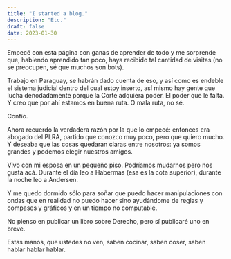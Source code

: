 ```yaml
---
title: "I started a blog."
description: "Etc."
draft: false
date: 2023-01-30
---
```


Empecé con esta página con ganas de aprender de todo y me sorprende que, habiendo aprendido tan poco, haya recibido tal cantidad de visitas (no se preocupen, sé que muchos son bots).

Trabajo en Paraguay, se habrán dado cuenta de eso, y así como es endeble el sistema judicial dentro del cual estoy inserto, así mismo hay gente que lucha denodadamente porque la Corte adquiera poder. El poder que le falta. Y creo que por ahí estamos en buena ruta. O mala ruta, no sé.

Confío.

Ahora recuerdo la verdadera razón por la que lo empecé: entonces era abogado del PLRA, partido que conozco muy poco, pero que quiero mucho. Y deseaba que las cosas quedaran claras entre nosotros: ya somos grandes y podemos elegir nuestros amigos.

Vivo con mi esposa en un pequeño piso. Podríamos mudarnos pero nos gusta acá. Durante el día leo a Habermas (esa es la cota superior), durante la noche leo a Andersen.

Y me quedo dormido sólo para soñar que puedo hacer manipulaciones con ondas que en realidad no puedo hacer sino ayudándome de reglas y compases y gráficos y en un tiempo no computable.

No pienso en publicar un libro sobre Derecho, pero sí publicaré uno en breve. 

Estas manos, que ustedes no ven, saben cocinar, saben coser, saben hablar hablar hablar.

